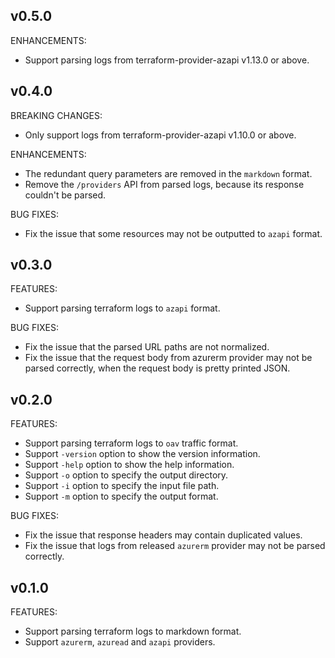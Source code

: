 ## v0.5.0
ENHANCEMENTS:
- Support parsing logs from terraform-provider-azapi v1.13.0 or above.


## v0.4.0
BREAKING CHANGES:
- Only support logs from terraform-provider-azapi v1.10.0 or above.

ENHANCEMENTS:
- The redundant query parameters are removed in the `markdown` format.
- Remove the `/providers` API from parsed logs, because its response couldn't be parsed.

BUG FIXES:
- Fix the issue that some resources may not be outputted to `azapi` format.

## v0.3.0

FEATURES:
- Support parsing terraform logs to `azapi` format.

BUG FIXES:
- Fix the issue that the parsed URL paths are not normalized.
- Fix the issue that the request body from azurerm provider may not be parsed correctly, when the request body is pretty printed JSON.

## v0.2.0

FEATURES:
- Support parsing terraform logs to `oav` traffic format.
- Support `-version` option to show the version information.
- Support `-help` option to show the help information.
- Support `-o` option to specify the output directory.
- Support `-i` option to specify the input file path.
- Support `-m` option to specify the output format.

BUG FIXES:
- Fix the issue that response headers may contain duplicated values.
- Fix the issue that logs from released `azurerm` provider may not be parsed correctly.

## v0.1.0

FEATURES:

- Support parsing terraform logs to markdown format.
- Support `azurerm`, `azuread` and `azapi` providers.